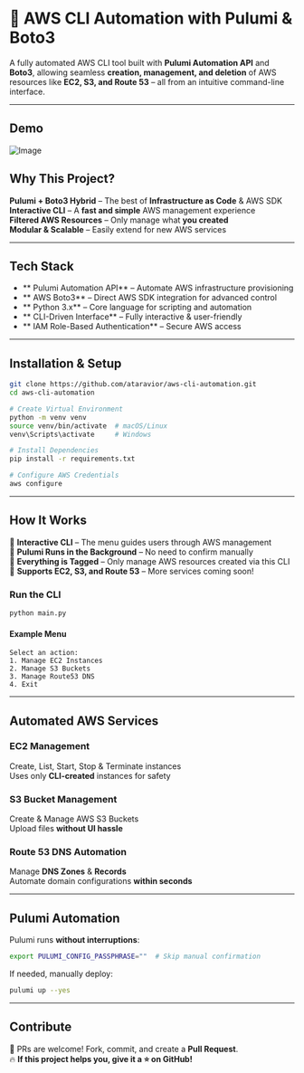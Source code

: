 # 🚀 AWS CLI Automation with Pulumi & Boto3

A fully automated AWS CLI tool built with **Pulumi Automation API** and **Boto3**, allowing seamless **creation, management, and deletion** of AWS resources like **EC2, S3, and Route 53** – all from an intuitive command-line interface.

---

##  Demo

![Image](https://github.com/user-attachments/assets/68a71360-6d92-488d-9893-a033d6b93776)


##  **Why This Project?**
 **Pulumi + Boto3 Hybrid** – The best of **Infrastructure as Code** & AWS SDK  
 **Interactive CLI** – A **fast and simple** AWS management experience  
 **Filtered AWS Resources** – Only manage what **you created**  
 **Modular & Scalable** – Easily extend for new AWS services  

---

##  **Tech Stack**
- ** Pulumi Automation API** – Automate AWS infrastructure provisioning  
- ** AWS Boto3** – Direct AWS SDK integration for advanced control  
- ** Python 3.x** – Core language for scripting and automation  
- ** CLI-Driven Interface** – Fully interactive & user-friendly  
- ** IAM Role-Based Authentication** – Secure AWS access  

---

##  **Installation & Setup**
```sh
git clone https://github.com/ataravior/aws-cli-automation.git
cd aws-cli-automation

# Create Virtual Environment
python -m venv venv
source venv/bin/activate  # macOS/Linux
venv\Scripts\activate     # Windows

# Install Dependencies
pip install -r requirements.txt

# Configure AWS Credentials
aws configure
```

---

##  **How It Works**
🔹 **Interactive CLI** – The menu guides users through AWS management  
🔹 **Pulumi Runs in the Background** – No need to confirm manually  
🔹 **Everything is Tagged** – Only manage AWS resources created via this CLI  
🔹 **Supports EC2, S3, and Route 53** – More services coming soon!  

### **Run the CLI**
```sh
python main.py
```

#### **Example Menu**
```
Select an action:
1. Manage EC2 Instances
2. Manage S3 Buckets
3. Manage Route53 DNS
4. Exit
```

---

##  **Automated AWS Services**
###  **EC2 Management**
 Create, List, Start, Stop & Terminate instances  
 Uses only **CLI-created** instances for safety  

###  **S3 Bucket Management**
 Create & Manage AWS S3 Buckets  
 Upload files **without UI hassle**  

###  **Route 53 DNS Automation**
 Manage **DNS Zones** & **Records**  
 Automate domain configurations **within seconds**  

---

##  **Pulumi Automation**
Pulumi runs **without interruptions**:
```sh
export PULUMI_CONFIG_PASSPHRASE=""  # Skip manual confirmation
```
If needed, manually deploy:
```sh
pulumi up --yes
```

---


##  **Contribute**
🚀 PRs are welcome! Fork, commit, and create a **Pull Request**.    
🔥 **If this project helps you, give it a ⭐ on GitHub!**  

